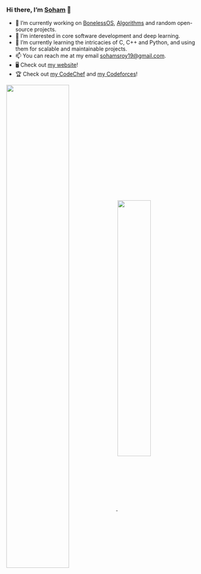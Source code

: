 ### Hi there, I’m [Soham](http://www.sohamroy.ml) 👋

<!-- <a href="https://codesandbox.io/u/anuraghazra">
  <img align="left" alt="Soham Hazra | CodeSandbox" width="20px" src="https://raw.githubusercontent.com/anuraghazra/anuraghazra/master/assets/codesandbox.svg" />
</a>
<a href="https://twitter.com/anuraghazru">
  <img align="left" alt="Soham Hazra | Twitter" width="21px" src="https://raw.githubusercontent.com/anuraghazra/anuraghazra/master/assets/twitter.svg" />
</a>
<a href="https://discord.gg/VK4k3Br">
  <img align="left" alt="Soham's Discord" width="21px" src="https://raw.githubusercontent.com/anuraghazra/anuraghazra/master/assets/discord-round.svg" />
</a>
 -->
 
- 🔭 I’m currently working on [BonelessOS](https://github.com/sohamroy19/BonelessOS), [Algorithms](https://github.com/sohamroy19/Algorithms) and random open-source projects.
- 👀 I’m interested in core software development and deep learning.
- 🌱 I’m currently learning the intricacies of C, C++ and Python, and using them for scalable and maintainable projects.
- 📫 You can reach me at my email sohamsroy19@gmail.com.
- 🖥️ Check out [my website](http://www.sohamroy.ml)!
- 🏆 Check out [my CodeChef](https://www.codechef.com/users/sohamroy19) and [my Codeforces](https://codeforces.com/profile/royS)!

<a href="https://github.com/sohamroy19#js-contribution-activity">
  <img align="center" src="https://github-readme-stats.vercel.app/api?username=sohamroy19&theme=tokyonight&count_private=true&show_icons=true&include_all_commits=true" width=57%/>
</a>
<!-- &nbsp; -->
<a href="https://github.com/search?q=author:sohamroy19">
  <img align="center" src="https://github-readme-stats.vercel.app/api/top-langs/?username=sohamroy19&theme=tokyonight&layout=compact&hide=jupyter%20notebook,scss,css&langs_count=8" width=41.5%/>
</a>
